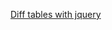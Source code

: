 [Diff tables with jquery](https://htmlpreview.github.io/?https://github.com/dgucc/javascript/blob/main/jquery/diff-tables/index.html)  

